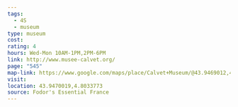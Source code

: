 ```yaml
---
tags:
  - 4S
  - museum
type: museum
cost: 
rating: 4
hours: Wed-Mon 10AM-1PM,2PM-6PM
link: http://www.musee-calvet.org/
page: "545"
map-link: https://www.google.com/maps/place/Calvet+Museum/@43.9469012,4.8030493,20.75z/data=!4m6!3m5!1s0x12b5eb8f718724d1:0x5a9a4cee7002dbc3!8m2!3d43.9469953!4d4.8034028!16s%2Fg%2F11bc57md6q?entry=ttu&g_ep=EgoyMDI0MTAwNy4xIKXMDSoASAFQAw%3D%3D
visit: 
location: 43.9470019,4.8033773
source: Fodor's Essential France
---
```


